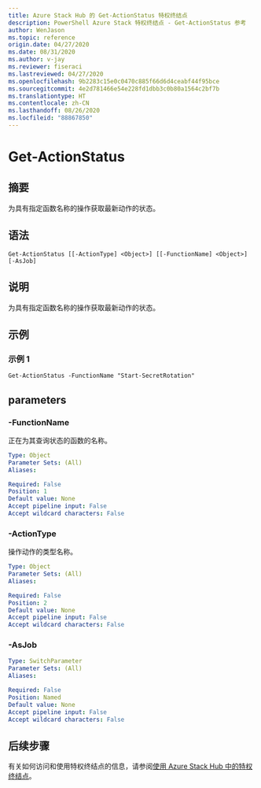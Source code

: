 ```yaml
---
title: Azure Stack Hub 的 Get-ActionStatus 特权终结点
description: PowerShell Azure Stack 特权终结点 - Get-ActionStatus 参考
author: WenJason
ms.topic: reference
origin.date: 04/27/2020
ms.date: 08/31/2020
ms.author: v-jay
ms.reviewer: fiseraci
ms.lastreviewed: 04/27/2020
ms.openlocfilehash: 9b2283c15e0c0470c885f66d6d4ceabf44f95bce
ms.sourcegitcommit: 4e2d781466e54e228fd1dbb3c0b80a1564c2bf7b
ms.translationtype: HT
ms.contentlocale: zh-CN
ms.lasthandoff: 08/26/2020
ms.locfileid: "88867850"
---
```

# <a name="get-actionstatus"></a>Get-ActionStatus

## <a name="synopsis"></a>摘要
为具有指定函数名称的操作获取最新动作的状态。

## <a name="syntax"></a>语法

```
Get-ActionStatus [[-ActionType] <Object>] [[-FunctionName] <Object>] [-AsJob]
```

## <a name="description"></a>说明
为具有指定函数名称的操作获取最新动作的状态。

## <a name="examples"></a>示例

### <a name="example-1"></a>示例 1
```
Get-ActionStatus -FunctionName "Start-SecretRotation"
```

## <a name="parameters"></a>parameters

### <a name="-functionname"></a>-FunctionName
正在为其查询状态的函数的名称。

```yaml
Type: Object
Parameter Sets: (All)
Aliases:

Required: False
Position: 1
Default value: None
Accept pipeline input: False
Accept wildcard characters: False
```

### <a name="-actiontype"></a>-ActionType
操作动作的类型名称。

```yaml
Type: Object
Parameter Sets: (All)
Aliases:

Required: False
Position: 2
Default value: None
Accept pipeline input: False
Accept wildcard characters: False
```

### <a name="-asjob"></a>-AsJob


```yaml
Type: SwitchParameter
Parameter Sets: (All)
Aliases:

Required: False
Position: Named
Default value: None
Accept pipeline input: False
Accept wildcard characters: False
```

## <a name="next-steps"></a>后续步骤

有关如何访问和使用特权终结点的信息，请参阅[使用 Azure Stack Hub 中的特权终结点](../../operator/azure-stack-privileged-endpoint.md)。
